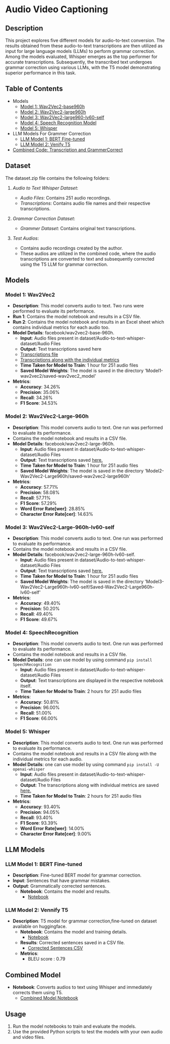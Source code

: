 
# Audio Video Captioning

## Description
This project explores five different models for audio-to-text conversion. The results obtained from these audio-to-text transcriptions are then utilized as input for large language models (LLMs) to perform grammar correction. Among the models evaluated, Whisper emerges as the top performer for accurate transcriptions. Subsequently, the transcribed text undergoes grammar correction using various LLMs, with the T5 model demonstrating superior performance in this task.

## Table of Contents
- Models
  - [Model 1: Wav2Vec2-base960h](#Model1-Wav2Vec2)
  - [Model 2: Wav2Vec2-large960h](#Model2-Wav2Vec2-Large960h)
  - [Model 3: Wav2Vec2-large960-lv60-self](#Model3-Wav2Vec2-Large960h-lv60-self)
  - [Model 4: Speech Recognition Model](#Model4-SpeechRecognition)
  - [Model 5: Whisper](#Model5-Whisper)
- LLM Models For Grammer Correction
  - [LLM Model 1: BERT Fine-tuned](#LLM-Model1-BERT-Finetuned)
  - [LLM Model 2: Venify T5](#LLM-Model2-Vennify-T5)
- [Combined Code: Transcription and GrammerCorrect](#own-audios-whisper-T5)
  
## Dataset

The dataset.zip file contains the following folders:

1. *Audio to Text Whisper Dataset*:
   - *Audio Files*: Contains 251 audio recordings.
   - *Transcriptions*: Contains audio file names and their respective transcriptions.

2. *Grammar Correction Dataset*:
   - *Grammer Dataset*: Contains original text transcriptions.
    
3. *Test Audios*:
   - Contains audio recordings created by the author.
   - These audios are utilized in the combined code, where the audio transcriptions are converted to text and subsequently corrected using the T5 LLM for grammar correction.
## Models

### Model 1: Wav2Vec2
- **Description**: This model converts audio to text. Two runs were performed to evaluate its performance.
- **Run 1**: Contains the model notebook and results in a CSV file.
- **Run 2**: Contains the model notebook and results in an Excel sheet which contains individual metrics for each audio too.
- **Model Details**: facebook/wav2vec2-base-960h.
  - **Input**: Audio files present in dataset/Audio-to-text-whisper-dataset/Audio Files
  - **Output**: Text transcriptions saved here
  - [Transcriptions file](https://github.com/Yaswanth-B/AccessibleLLM/blob/main/Audio%20Video%20captioning/Model1-Wav2Vec2/Run1/wav2vec2-base960h-results.csv)
  - [Transcriptions along with the individual metrics](https://github.com/Yaswanth-B/AccessibleLLM/blob/main/Audio%20Video%20captioning/Model1-Wav2Vec2/Run2/wav2vec2-base960h-2ndtime.xlsx)
  - **Time Taken for Model to Train**: 1 hour for 251 audio files
  - **Saved Model Weights**: The model is saved in the directory 'Model1-wav2vec2/saved-wav2vec2_model'
- **Metrics**:
  - **Accuracy**: 34.26%
  - **Precision**: 35.06%
  - **Recall**: 34.26%
  - **F1 Score**: 34.53%

### Model 2: Wav2Vec2-Large-960h
- **Description**: This model converts audio to text. One run was performed to evaluate its performance.
- Contains the model notebook and results in a CSV file.
- **Model Details**: facebook/wav2vec2-large-960h.
  - **Input**: Audio files present in dataset/Audio-to-text-whisper-dataset/Audio Files
  - **Output**: Text transcriptions saved [here.](https://github.com/Yaswanth-B/AccessibleLLM/blob/main/Audio%20Video%20captioning/Model2-Wav2Vec2-Large960h/wav2vec2-large-960h-results.csv)
  - **Time Taken for Model to Train**: 1 hour for 251 audio files
  - **Saved Model Weights**: The model is saved in the directory 'Model2-Wav2Vec2-Large960h/saved-wav2vec2-large960h'
- **Metrics**:
  - **Accuracy**: 57.71%
  - **Precision**: 58.08%
  - **Recall**: 57.71%
  - **F1 Score**: 57.29%
  - **Word Error Rate[wer]**: 28.85%
  - **Character Error Rate[cer]**: 14.63%
### Model 3: Wav2Vec2-Large-960h-lv60-self
- **Description**: This model converts audio to text. One run was performed to evaluate its performance.
- Contains the model notebook and results in a CSV file.
- **Model Details**: facebook/wav2vec2-large-960h-lv60-self.
  - **Input**: Audio files present in dataset/Audio-to-text-whisper-dataset/Audio Files
  - **Output**: Text transcriptions saved [here.](https://github.com/Yaswanth-B/AccessibleLLM/blob/main/Audio%20Video%20captioning/Model3-Wav2Vec2-Large960h-lv60-self/wav2vec2-large960h-lv60-self-results.csv)
  - **Time Taken for Model to Train**: 1 hour for 251 audio files
  - **Saved Model Weights**: The model is saved in the directory 'Model3-Wav2Vec2-Large960h-lv60-self/Saved-Wav2Vec2-Large960h-lv60-self'
- **Metrics**:
  - **Accuracy**: 49.40%
  - **Precision**: 50.20%
  - **Recall**: 49.40%
  - **F1 Score**: 49.67%

### Model 4: SpeechRecognition
- **Description**: This model converts audio to text. One run was performed to evaluate its performance.
- Contains the model notebook and results in a CSV file.
- **Model Details**: one can use model by using command `pip install SpeechRecognition`
  - **Input**: Audio files present in dataset/Audio-to-text-whisper-dataset/Audio Files
  - **Output**: Text transcriptions are displayed in the respective notebook itself.
  - **Time Taken for Model to Train**: 2 hours for 251 audio files
- **Metrics**:
  - **Accuracy**: 50.81%
  - **Precision**: 96.00%
  - **Recall**: 51.00%
  - **F1 Score**: 66.00%
  
### Model 5: Whisper
- **Description**: This model converts audio to text. One run was performed to evaluate its performance.
- Contains the model notebook and results in a CSV file along with the individual metrics for each audio.
- **Model Details**: one can use model by using command `pip install -U openai-whisper`
  - **Input**: Audio files present in dataset/Audio-to-text-whisper-dataset/Audio Files
  - **Output**: The transcriptions along with individual metrics are saved [here.](https://github.com/Yaswanth-B/AccessibleLLM/blob/main/Audio%20Video%20captioning/Model5-Whisper/whisper-model-results.xlsx)
  - **Time Taken for Model to Train**: 2 hours for 251 audio files
- **Metrics**:
  - **Accuracy**: 93.40%
  - **Precision**: 94.05%
  - **Recall**: 93.40%
  - **F1 Score**: 93.39%
  - **Word Error Rate[wer]**: 14.00%
  - **Character Error Rate[cer]**: 9.00%

## LLM Models

### LLM Model 1: BERT Fine-tuned
- **Description**: Fine-tuned BERT model for grammar correction.
- **Input**: Sentences that have grammar mistakes.
- **Output**: Grammatically corrected sentences.
  - **Notebook**: Contains the model and results.
    - [Notebook](https://github.com/Yaswanth-B/AccessibleLLM/blob/main/Audio%20Video%20captioning/LLM-Model1-BERT-Finetuned/Fine-tuned-bertLLM.ipynb)

### LLM Model 2: Vennify T5
- **Description**: T5 model for grammar correction,fine-tuned on dataset available on huggingface.
  - **Notebook**: Contains the model and training details.
    - [Notebook](https://github.com/Yaswanth-B/AccessibleLLM/blob/main/Audio%20Video%20captioning/LLM-Model2-Vennify-T5/T5-Model.ipynb)
  - **Results**: Corrected sentences saved in a CSV file.
    - [Corrected Sentences CSV](https://github.com/Yaswanth-B/AccessibleLLM/blob/main/Audio%20Video%20captioning/LLM-Model2-Vennify-T5/T5-LLM-CORRECTED-SENTENCES.csv)
  - **Metrics**:
    - BLEU score : 0.79
   
## Combined Model
- **Notebook**: Converts audios to text using Whisper and immediately corrects them using T5.
  - [Combined Model Notebook](https://github.com/Yaswanth-B/AccessibleLLM/blob/main/Audio%20Video%20captioning/own-audios-whisper-T5.ipynb)


## Usage
1. Run the model notebooks to train and evaluate the models.
2. Use the provided Python scripts to test the models with your own audio and video files.

